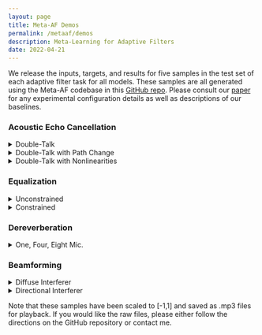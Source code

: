 ```yaml
---
layout: page
title: Meta-AF Demos
permalink: /metaaf/demos
description: Meta-Learning for Adaptive Filters
date: 2022-04-21
---
```


We release the inputs, targets, and results for five samples in the test set of each adaptive filter task for all models. These samples are all generated using the Meta-AF codebase in this [GitHub repo](https://github.com/adobe-research/MetaAF). Please consult our [paper](https://arxiv.org/abs/2204.11942) for any experimental configuration details as well as descriptions of our baselines.

### Acoustic Echo Cancellation
<details><summary>Double-Talk</summary>

  <center>
  Magnitude STFT of the First Sample
  <img src="/assets/img/meta-af/aec_double_talk.jpg" alt="drawing" width="100%"/>
  </center>


  <table border="1" style="margin:1px auto; width:100%">
    <tr>
      <td>Near-end</td>
      <td>Far-end</td>
      <td>Near-end Speech</td>
      <td>Speex</td>
      <td>LMS</td>
      <td>RMSProp</td>
      <td>NLMS</td>
      <td>RLS</td>
      <td>Kalman Filter</td>
      <td><b>Meta-AF</b></td>
    </tr>
    <tr>
      <td><audio controls style="width: 100px;"><source src="/assets/audio/meta-af/aec_double_talk/0/d.mp3" /></audio></td>
      <td><audio controls style="width: 100px;"><source src="/assets/audio/meta-af/aec_double_talk/0/u.mp3" /></audio></td>
      <td><audio controls style="width: 100px;"><source src="/assets/audio/meta-af/aec_double_talk/0/s.mp3" /></audio></td>
      <td><audio controls style="width: 100px;"><source src="/assets/audio/meta-af/aec_double_talk/0/speex.mp3" /></audio></td>
      <td><audio controls style="width: 100px;"><source src="/assets/audio/meta-af/aec_double_talk/0/aec_dt_lms.mp3" /></audio></td>
      <td><audio controls style="width: 100px;"><source src="/assets/audio/meta-af/aec_double_talk/0/aec_dt_rms.mp3" /></audio></td>
      <td><audio controls style="width: 100px;"><source src="/assets/audio/meta-af/aec_double_talk/0/aec_dt_nlms.mp3" /></audio></td>
      <td><audio controls style="width: 100px;"><source src="/assets/audio/meta-af/aec_double_talk/0/aec_dt_rls.mp3" /></audio></td>
      <td><audio controls style="width: 100px;"><source src="/assets/audio/meta-af/aec_double_talk/0/aec_dt_kf.mp3" /></audio></td>
      <td><audio controls style="width: 100px;"><source src="/assets/audio/meta-af/aec_double_talk/0/auto_rls_16_dt_c.mp3" /></audio></td>
    </tr>
    <tr>
      <td><audio controls style="width: 100px;"><source src="/assets/audio/meta-af/aec_double_talk/1/d.mp3" /></audio></td>
      <td><audio controls style="width: 100px;"><source src="/assets/audio/meta-af/aec_double_talk/1/u.mp3" /></audio></td>
      <td><audio controls style="width: 100px;"><source src="/assets/audio/meta-af/aec_double_talk/1/s.mp3" /></audio></td>
      <td><audio controls style="width: 100px;"><source src="/assets/audio/meta-af/aec_double_talk/1/speex.mp3" /></audio></td>
      <td><audio controls style="width: 100px;"><source src="/assets/audio/meta-af/aec_double_talk/1/aec_dt_lms.mp3" /></audio></td>
      <td><audio controls style="width: 100px;"><source src="/assets/audio/meta-af/aec_double_talk/1/aec_dt_rms.mp3" /></audio></td>
      <td><audio controls style="width: 100px;"><source src="/assets/audio/meta-af/aec_double_talk/1/aec_dt_nlms.mp3" /></audio></td>
      <td><audio controls style="width: 100px;"><source src="/assets/audio/meta-af/aec_double_talk/1/aec_dt_rls.mp3" /></audio></td>
      <td><audio controls style="width: 100px;"><source src="/assets/audio/meta-af/aec_double_talk/1/aec_dt_kf.mp3" /></audio></td>
      <td><audio controls style="width: 100px;"><source src="/assets/audio/meta-af/aec_double_talk/1/auto_rls_16_dt_c.mp3" /></audio></td>
    </tr>
    <tr>
      <td><audio controls style="width: 100px;"><source src="/assets/audio/meta-af/aec_double_talk/2/d.mp3" /></audio></td>
      <td><audio controls style="width: 100px;"><source src="/assets/audio/meta-af/aec_double_talk/2/u.mp3" /></audio></td>
      <td><audio controls style="width: 100px;"><source src="/assets/audio/meta-af/aec_double_talk/2/s.mp3" /></audio></td>
      <td><audio controls style="width: 100px;"><source src="/assets/audio/meta-af/aec_double_talk/2/speex.mp3" /></audio></td>
      <td><audio controls style="width: 100px;"><source src="/assets/audio/meta-af/aec_double_talk/2/aec_dt_lms.mp3" /></audio></td>
      <td><audio controls style="width: 100px;"><source src="/assets/audio/meta-af/aec_double_talk/2/aec_dt_rms.mp3" /></audio></td>
      <td><audio controls style="width: 100px;"><source src="/assets/audio/meta-af/aec_double_talk/2/aec_dt_nlms.mp3" /></audio></td>
      <td><audio controls style="width: 100px;"><source src="/assets/audio/meta-af/aec_double_talk/2/aec_dt_rls.mp3" /></audio></td>
      <td><audio controls style="width: 100px;"><source src="/assets/audio/meta-af/aec_double_talk/2/aec_dt_kf.mp3" /></audio></td>
      <td><audio controls style="width: 100px;"><source src="/assets/audio/meta-af/aec_double_talk/2/auto_rls_16_dt_c.mp3" /></audio></td>
    </tr>
    <tr>
      <td><audio controls style="width: 100px;"><source src="/assets/audio/meta-af/aec_double_talk/3/d.mp3" /></audio></td>
      <td><audio controls style="width: 100px;"><source src="/assets/audio/meta-af/aec_double_talk/3/u.mp3" /></audio></td>
      <td><audio controls style="width: 100px;"><source src="/assets/audio/meta-af/aec_double_talk/3/s.mp3" /></audio></td>
      <td><audio controls style="width: 100px;"><source src="/assets/audio/meta-af/aec_double_talk/3/speex.mp3" /></audio></td>
      <td><audio controls style="width: 100px;"><source src="/assets/audio/meta-af/aec_double_talk/3/aec_dt_lms.mp3" /></audio></td>
      <td><audio controls style="width: 100px;"><source src="/assets/audio/meta-af/aec_double_talk/3/aec_dt_rms.mp3" /></audio></td>
      <td><audio controls style="width: 100px;"><source src="/assets/audio/meta-af/aec_double_talk/3/aec_dt_nlms.mp3" /></audio></td>
      <td><audio controls style="width: 100px;"><source src="/assets/audio/meta-af/aec_double_talk/3/aec_dt_rls.mp3" /></audio></td>
      <td><audio controls style="width: 100px;"><source src="/assets/audio/meta-af/aec_double_talk/3/aec_dt_kf.mp3" /></audio></td>
      <td><audio controls style="width: 100px;"><source src="/assets/audio/meta-af/aec_double_talk/3/auto_rls_16_dt_c.mp3" /></audio></td>
    </tr>
    <tr>
      <td><audio controls style="width: 100px;"><source src="/assets/audio/meta-af/aec_double_talk/4/d.mp3" /></audio></td>
      <td><audio controls style="width: 100px;"><source src="/assets/audio/meta-af/aec_double_talk/4/u.mp3" /></audio></td>
      <td><audio controls style="width: 100px;"><source src="/assets/audio/meta-af/aec_double_talk/4/s.mp3" /></audio></td>
      <td><audio controls style="width: 100px;"><source src="/assets/audio/meta-af/aec_double_talk/4/speex.mp3" /></audio></td>
      <td><audio controls style="width: 100px;"><source src="/assets/audio/meta-af/aec_double_talk/4/aec_dt_lms.mp3" /></audio></td>
      <td><audio controls style="width: 100px;"><source src="/assets/audio/meta-af/aec_double_talk/4/aec_dt_rms.mp3" /></audio></td>
      <td><audio controls style="width: 100px;"><source src="/assets/audio/meta-af/aec_double_talk/4/aec_dt_nlms.mp3" /></audio></td>
      <td><audio controls style="width: 100px;"><source src="/assets/audio/meta-af/aec_double_talk/4/aec_dt_rls.mp3" /></audio></td>
      <td><audio controls style="width: 100px;"><source src="/assets/audio/meta-af/aec_double_talk/4/aec_dt_kf.mp3" /></audio></td>
      <td><audio controls style="width: 100px;"><source src="/assets/audio/meta-af/aec_double_talk/4/auto_rls_16_dt_c.mp3" /></audio></td>
    </tr>
  </table>
</details>

<details><summary>Double-Talk with Path Change</summary>

  <center>
  Magnitude STFT of the First Sample
  <img src="/assets/img/meta-af/aec_double_talk_path.jpg" alt="drawing" width="100%"/>
  </center>

  <table border="1" style="margin:1px auto; width:100%">
    <tr>
      <td>Near-end</td>
      <td>Far-end</td>
      <td>Near-end Speech</td>
      <td>Speex</td>
      <td>LMS</td>
      <td>RMSProp</td>
      <td>NLMS</td>
      <td>RLS</td>
      <td>Kalman Filter</td>
      <td><b>Meta-AF</b></td>
    </tr>
    <tr>
      <td><audio controls style="width: 100px;"><source src="/assets/audio/meta-af/aec_double_talk_path/0/d.mp3" /></audio></td>
      <td><audio controls style="width: 100px;"><source src="/assets/audio/meta-af/aec_double_talk_path/0/u.mp3" /></audio></td>
      <td><audio controls style="width: 100px;"><source src="/assets/audio/meta-af/aec_double_talk_path/0/s.mp3" /></audio></td>
      <td><audio controls style="width: 100px;"><source src="/assets/audio/meta-af/aec_double_talk_path/0/speex.mp3" /></audio></td>
      <td><audio controls style="width: 100px;"><source src="/assets/audio/meta-af/aec_double_talk_path/0/aec_dt_sc_lms.mp3" /></audio></td>
      <td><audio controls style="width: 100px;"><source src="/assets/audio/meta-af/aec_double_talk_path/0/aec_dt_sc_rms.mp3" /></audio></td>
      <td><audio controls style="width: 100px;"><source src="/assets/audio/meta-af/aec_double_talk_path/0/aec_dt_sc_nlms.mp3" /></audio></td>
      <td><audio controls style="width: 100px;"><source src="/assets/audio/meta-af/aec_double_talk_path/0/aec_dt_sc_rls.mp3" /></audio></td>
      <td><audio controls style="width: 100px;"><source src="/assets/audio/meta-af/aec_double_talk_path/0/aec_dt_sc_kf.mp3" /></audio></td>
      <td><audio controls style="width: 100px;"><source src="/assets/audio/meta-af/aec_double_talk_path/0/auto_rls_16_dt_sc_c.mp3" /></audio></td>
    </tr>
    <tr>
      <td><audio controls style="width: 100px;"><source src="/assets/audio/meta-af/aec_double_talk_path/1/d.mp3" /></audio></td>
      <td><audio controls style="width: 100px;"><source src="/assets/audio/meta-af/aec_double_talk_path/1/u.mp3" /></audio></td>
      <td><audio controls style="width: 100px;"><source src="/assets/audio/meta-af/aec_double_talk_path/1/s.mp3" /></audio></td>
      <td><audio controls style="width: 100px;"><source src="/assets/audio/meta-af/aec_double_talk_path/1/speex.mp3" /></audio></td>
      <td><audio controls style="width: 100px;"><source src="/assets/audio/meta-af/aec_double_talk_path/1/aec_dt_sc_lms.mp3" /></audio></td>
      <td><audio controls style="width: 100px;"><source src="/assets/audio/meta-af/aec_double_talk_path/1/aec_dt_sc_rms.mp3" /></audio></td>
      <td><audio controls style="width: 100px;"><source src="/assets/audio/meta-af/aec_double_talk_path/1/aec_dt_sc_nlms.mp3" /></audio></td>
      <td><audio controls style="width: 100px;"><source src="/assets/audio/meta-af/aec_double_talk_path/1/aec_dt_sc_rls.mp3" /></audio></td>
      <td><audio controls style="width: 100px;"><source src="/assets/audio/meta-af/aec_double_talk_path/1/aec_dt_sc_kf.mp3" /></audio></td>
      <td><audio controls style="width: 100px;"><source src="/assets/audio/meta-af/aec_double_talk_path/1/auto_rls_16_dt_sc_c.mp3" /></audio></td>
    </tr>
    <tr>
      <td><audio controls style="width: 100px;"><source src="/assets/audio/meta-af/aec_double_talk_path/2/d.mp3" /></audio></td>
      <td><audio controls style="width: 100px;"><source src="/assets/audio/meta-af/aec_double_talk_path/2/u.mp3" /></audio></td>
      <td><audio controls style="width: 100px;"><source src="/assets/audio/meta-af/aec_double_talk_path/2/s.mp3" /></audio></td>
      <td><audio controls style="width: 100px;"><source src="/assets/audio/meta-af/aec_double_talk_path/2/speex.mp3" /></audio></td>
      <td><audio controls style="width: 100px;"><source src="/assets/audio/meta-af/aec_double_talk_path/2/aec_dt_sc_lms.mp3" /></audio></td>
      <td><audio controls style="width: 100px;"><source src="/assets/audio/meta-af/aec_double_talk_path/2/aec_dt_sc_rms.mp3" /></audio></td>
      <td><audio controls style="width: 100px;"><source src="/assets/audio/meta-af/aec_double_talk_path/2/aec_dt_sc_nlms.mp3" /></audio></td>
      <td><audio controls style="width: 100px;"><source src="/assets/audio/meta-af/aec_double_talk_path/2/aec_dt_sc_rls.mp3" /></audio></td>
      <td><audio controls style="width: 100px;"><source src="/assets/audio/meta-af/aec_double_talk_path/2/aec_dt_sc_kf.mp3" /></audio></td>
      <td><audio controls style="width: 100px;"><source src="/assets/audio/meta-af/aec_double_talk_path/2/auto_rls_16_dt_sc_c.mp3" /></audio></td>
    </tr>
    <tr>
      <td><audio controls style="width: 100px;"><source src="/assets/audio/meta-af/aec_double_talk_path/3/d.mp3" /></audio></td>
      <td><audio controls style="width: 100px;"><source src="/assets/audio/meta-af/aec_double_talk_path/3/u.mp3" /></audio></td>
      <td><audio controls style="width: 100px;"><source src="/assets/audio/meta-af/aec_double_talk_path/3/s.mp3" /></audio></td>
      <td><audio controls style="width: 100px;"><source src="/assets/audio/meta-af/aec_double_talk_path/3/speex.mp3" /></audio></td>
      <td><audio controls style="width: 100px;"><source src="/assets/audio/meta-af/aec_double_talk_path/3/aec_dt_sc_lms.mp3" /></audio></td>
      <td><audio controls style="width: 100px;"><source src="/assets/audio/meta-af/aec_double_talk_path/3/aec_dt_sc_rms.mp3" /></audio></td>
      <td><audio controls style="width: 100px;"><source src="/assets/audio/meta-af/aec_double_talk_path/3/aec_dt_sc_nlms.mp3" /></audio></td>
      <td><audio controls style="width: 100px;"><source src="/assets/audio/meta-af/aec_double_talk_path/3/aec_dt_sc_rls.mp3" /></audio></td>
      <td><audio controls style="width: 100px;"><source src="/assets/audio/meta-af/aec_double_talk_path/3/aec_dt_sc_kf.mp3" /></audio></td>
      <td><audio controls style="width: 100px;"><source src="/assets/audio/meta-af/aec_double_talk_path/3/auto_rls_16_dt_sc_c.mp3" /></audio></td>
    </tr>
    <tr>
      <td><audio controls style="width: 100px;"><source src="/assets/audio/meta-af/aec_double_talk_path/4/d.mp3" /></audio></td>
      <td><audio controls style="width: 100px;"><source src="/assets/audio/meta-af/aec_double_talk_path/4/u.mp3" /></audio></td>
      <td><audio controls style="width: 100px;"><source src="/assets/audio/meta-af/aec_double_talk_path/4/s.mp3" /></audio></td>
      <td><audio controls style="width: 100px;"><source src="/assets/audio/meta-af/aec_double_talk_path/4/speex.mp3" /></audio></td>
      <td><audio controls style="width: 100px;"><source src="/assets/audio/meta-af/aec_double_talk_path/4/aec_dt_sc_lms.mp3" /></audio></td>
      <td><audio controls style="width: 100px;"><source src="/assets/audio/meta-af/aec_double_talk_path/4/aec_dt_sc_rms.mp3" /></audio></td>
      <td><audio controls style="width: 100px;"><source src="/assets/audio/meta-af/aec_double_talk_path/4/aec_dt_sc_nlms.mp3" /></audio></td>
      <td><audio controls style="width: 100px;"><source src="/assets/audio/meta-af/aec_double_talk_path/4/aec_dt_sc_rls.mp3" /></audio></td>
      <td><audio controls style="width: 100px;"><source src="/assets/audio/meta-af/aec_double_talk_path/4/aec_dt_sc_kf.mp3" /></audio></td>
      <td><audio controls style="width: 100px;"><source src="/assets/audio/meta-af/aec_double_talk_path/4/auto_rls_16_dt_sc_c.mp3" /></audio></td>
    </tr>
  </table>
</details>

<details><summary>Double-Talk with Nonlinearities</summary>

  <center>
  Magnitude STFT of the First Sample
  <img src="/assets/img/meta-af/aec_double_talk_nonlinear.jpg" alt="drawing" width="100%"/>
  </center>


  <table border="1" style="margin:1px auto; width:100%">
    <tr>
      <td>Near-end</td>
      <td>Far-end</td>
      <td>Near-end Speech</td>
      <td>Speex</td>
      <td>LMS</td>
      <td>RMSProp</td>
      <td>NLMS</td>
      <td>RLS</td>
      <td>Kalman Filter</td>
      <td><b>Meta-AF</b></td>
    </tr>
    <tr>
      <td><audio controls style="width: 100px;"><source src="/assets/audio/meta-af/aec_double_talk_nonlinear/0/d.mp3" /></audio></td>
      <td><audio controls style="width: 100px;"><source src="/assets/audio/meta-af/aec_double_talk_nonlinear/0/u.mp3" /></audio></td>
      <td><audio controls style="width: 100px;"><source src="/assets/audio/meta-af/aec_double_talk_nonlinear/0/s.mp3" /></audio></td>
      <td><audio controls style="width: 100px;"><source src="/assets/audio/meta-af/aec_double_talk_nonlinear/0/speex.mp3" /></audio></td>
      <td><audio controls style="width: 100px;"><source src="/assets/audio/meta-af/aec_double_talk_nonlinear/0/aec_dt_nl_lms.mp3" /></audio></td>
      <td><audio controls style="width: 100px;"><source src="/assets/audio/meta-af/aec_double_talk_nonlinear/0/aec_dt_nl_rms.mp3" /></audio></td>
      <td><audio controls style="width: 100px;"><source src="/assets/audio/meta-af/aec_double_talk_nonlinear/0/aec_dt_nl_nlms.mp3" /></audio></td>
      <td><audio controls style="width: 100px;"><source src="/assets/audio/meta-af/aec_double_talk_nonlinear/0/aec_dt_nl_rls.mp3" /></audio></td>
      <td><audio controls style="width: 100px;"><source src="/assets/audio/meta-af/aec_double_talk_nonlinear/0/aec_dt_nl_kf.mp3" /></audio></td>
      <td><audio controls style="width: 100px;"><source src="/assets/audio/meta-af/aec_double_talk_nonlinear/0/auto_rls_16_dt_nl_c.mp3" /></audio></td>
    </tr>
    <tr>
      <td><audio controls style="width: 100px;"><source src="/assets/audio/meta-af/aec_double_talk_nonlinear/1/d.mp3" /></audio></td>
      <td><audio controls style="width: 100px;"><source src="/assets/audio/meta-af/aec_double_talk_nonlinear/1/u.mp3" /></audio></td>
      <td><audio controls style="width: 100px;"><source src="/assets/audio/meta-af/aec_double_talk_nonlinear/1/s.mp3" /></audio></td>
      <td><audio controls style="width: 100px;"><source src="/assets/audio/meta-af/aec_double_talk_nonlinear/1/speex.mp3" /></audio></td>
      <td><audio controls style="width: 100px;"><source src="/assets/audio/meta-af/aec_double_talk_nonlinear/1/aec_dt_nl_lms.mp3" /></audio></td>
      <td><audio controls style="width: 100px;"><source src="/assets/audio/meta-af/aec_double_talk_nonlinear/1/aec_dt_nl_rms.mp3" /></audio></td>
      <td><audio controls style="width: 100px;"><source src="/assets/audio/meta-af/aec_double_talk_nonlinear/1/aec_dt_nl_nlms.mp3" /></audio></td>
      <td><audio controls style="width: 100px;"><source src="/assets/audio/meta-af/aec_double_talk_nonlinear/1/aec_dt_nl_rls.mp3" /></audio></td>
      <td><audio controls style="width: 100px;"><source src="/assets/audio/meta-af/aec_double_talk_nonlinear/1/aec_dt_nl_kf.mp3" /></audio></td>
      <td><audio controls style="width: 100px;"><source src="/assets/audio/meta-af/aec_double_talk_nonlinear/1/auto_rls_16_dt_nl_c.mp3" /></audio></td>
    </tr>
    <tr>
      <td><audio controls style="width: 100px;"><source src="/assets/audio/meta-af/aec_double_talk_nonlinear/2/d.mp3" /></audio></td>
      <td><audio controls style="width: 100px;"><source src="/assets/audio/meta-af/aec_double_talk_nonlinear/2/u.mp3" /></audio></td>
      <td><audio controls style="width: 100px;"><source src="/assets/audio/meta-af/aec_double_talk_nonlinear/2/s.mp3" /></audio></td>
      <td><audio controls style="width: 100px;"><source src="/assets/audio/meta-af/aec_double_talk_nonlinear/2/speex.mp3" /></audio></td>
      <td><audio controls style="width: 100px;"><source src="/assets/audio/meta-af/aec_double_talk_nonlinear/2/aec_dt_nl_lms.mp3" /></audio></td>
      <td><audio controls style="width: 100px;"><source src="/assets/audio/meta-af/aec_double_talk_nonlinear/2/aec_dt_nl_rms.mp3" /></audio></td>
      <td><audio controls style="width: 100px;"><source src="/assets/audio/meta-af/aec_double_talk_nonlinear/2/aec_dt_nl_nlms.mp3" /></audio></td>
      <td><audio controls style="width: 100px;"><source src="/assets/audio/meta-af/aec_double_talk_nonlinear/2/aec_dt_nl_rls.mp3" /></audio></td>
      <td><audio controls style="width: 100px;"><source src="/assets/audio/meta-af/aec_double_talk_nonlinear/2/aec_dt_nl_kf.mp3" /></audio></td>
      <td><audio controls style="width: 100px;"><source src="/assets/audio/meta-af/aec_double_talk_nonlinear/2/auto_rls_16_dt_nl_c.mp3" /></audio></td>
    </tr>
    <tr>
      <td><audio controls style="width: 100px;"><source src="/assets/audio/meta-af/aec_double_talk_nonlinear/3/d.mp3" /></audio></td>
      <td><audio controls style="width: 100px;"><source src="/assets/audio/meta-af/aec_double_talk_nonlinear/3/u.mp3" /></audio></td>
      <td><audio controls style="width: 100px;"><source src="/assets/audio/meta-af/aec_double_talk_nonlinear/3/s.mp3" /></audio></td>
      <td><audio controls style="width: 100px;"><source src="/assets/audio/meta-af/aec_double_talk_nonlinear/3/speex.mp3" /></audio></td>
      <td><audio controls style="width: 100px;"><source src="/assets/audio/meta-af/aec_double_talk_nonlinear/3/aec_dt_nl_lms.mp3" /></audio></td>
      <td><audio controls style="width: 100px;"><source src="/assets/audio/meta-af/aec_double_talk_nonlinear/3/aec_dt_nl_rms.mp3" /></audio></td>
      <td><audio controls style="width: 100px;"><source src="/assets/audio/meta-af/aec_double_talk_nonlinear/3/aec_dt_nl_nlms.mp3" /></audio></td>
      <td><audio controls style="width: 100px;"><source src="/assets/audio/meta-af/aec_double_talk_nonlinear/3/aec_dt_nl_rls.mp3" /></audio></td>
      <td><audio controls style="width: 100px;"><source src="/assets/audio/meta-af/aec_double_talk_nonlinear/3/aec_dt_nl_kf.mp3" /></audio></td>
      <td><audio controls style="width: 100px;"><source src="/assets/audio/meta-af/aec_double_talk_nonlinear/3/auto_rls_16_dt_nl_c.mp3" /></audio></td>
    </tr>
    <tr>
      <td><audio controls style="width: 100px;"><source src="/assets/audio/meta-af/aec_double_talk_nonlinear/4/d.mp3" /></audio></td>
      <td><audio controls style="width: 100px;"><source src="/assets/audio/meta-af/aec_double_talk_nonlinear/4/u.mp3" /></audio></td>
      <td><audio controls style="width: 100px;"><source src="/assets/audio/meta-af/aec_double_talk_nonlinear/4/s.mp3" /></audio></td>
      <td><audio controls style="width: 100px;"><source src="/assets/audio/meta-af/aec_double_talk_nonlinear/4/speex.mp3" /></audio></td>
      <td><audio controls style="width: 100px;"><source src="/assets/audio/meta-af/aec_double_talk_nonlinear/4/aec_dt_nl_lms.mp3" /></audio></td>
      <td><audio controls style="width: 100px;"><source src="/assets/audio/meta-af/aec_double_talk_nonlinear/4/aec_dt_nl_rms.mp3" /></audio></td>
      <td><audio controls style="width: 100px;"><source src="/assets/audio/meta-af/aec_double_talk_nonlinear/4/aec_dt_nl_nlms.mp3" /></audio></td>
      <td><audio controls style="width: 100px;"><source src="/assets/audio/meta-af/aec_double_talk_nonlinear/4/aec_dt_nl_rls.mp3" /></audio></td>
      <td><audio controls style="width: 100px;"><source src="/assets/audio/meta-af/aec_double_talk_nonlinear/4/aec_dt_nl_kf.mp3" /></audio></td>
      <td><audio controls style="width: 100px;"><source src="/assets/audio/meta-af/aec_double_talk_nonlinear/4/auto_rls_16_dt_nl_c.mp3" /></audio></td>
    </tr>
  </table>
</details>

### Equalization
<details><summary>Unconstrained</summary>

  <center>
  Magnitude STFT of the First Sample
  <img src="/assets/img/meta-af/eq_unconstrained.jpg" alt="drawing" width="100%"/>
  </center>

  <table border="1" style="margin:1px auto; width:100%">
    <tr>
      <td>Target</td>
      <td>Input</td>
      <td>LMS</td>
      <td>RMSProp</td>
      <td>NLMS</td>
      <td>RLS</td>
      <td><b>Meta-AF</b></td>
    </tr>
    <tr>
    <td><audio controls style="width: 100px;"><source src="/assets/audio/meta-af/eq_unconstrained/0/d.mp3" /></audio></td>
    <td><audio controls style="width: 100px;"><source src="/assets/audio/meta-af/eq_unconstrained/0/u.mp3" /></audio></td>
    <td><audio controls style="width: 100px;"><source src="/assets/audio/meta-af/eq_unconstrained/0/eq_none_lms.mp3" /></audio></td>
    <td><audio controls style="width: 100px;"><source src="/assets/audio/meta-af/eq_unconstrained/0/eq_none_rms.mp3" /></audio></td>
    <td><audio controls style="width: 100px;"><source src="/assets/audio/meta-af/eq_unconstrained/0/eq_none_nlms.mp3" /></audio></td>
    <td><audio controls style="width: 100px;"><source src="/assets/audio/meta-af/eq_unconstrained/0/eq_none_rls.mp3" /></audio></td>
    <td><audio controls style="width: 100px;"><source src="/assets/audio/meta-af/eq_unconstrained/0/eq_none_16_c.mp3" /></audio></td>
    </tr>
    <tr>
    <td><audio controls style="width: 100px;"><source src="/assets/audio/meta-af/eq_unconstrained/1/d.mp3" /></audio></td>
    <td><audio controls style="width: 100px;"><source src="/assets/audio/meta-af/eq_unconstrained/1/u.mp3" /></audio></td>
    <td><audio controls style="width: 100px;"><source src="/assets/audio/meta-af/eq_unconstrained/1/eq_none_lms.mp3" /></audio></td>
    <td><audio controls style="width: 100px;"><source src="/assets/audio/meta-af/eq_unconstrained/1/eq_none_rms.mp3" /></audio></td>
    <td><audio controls style="width: 100px;"><source src="/assets/audio/meta-af/eq_unconstrained/1/eq_none_nlms.mp3" /></audio></td>
    <td><audio controls style="width: 100px;"><source src="/assets/audio/meta-af/eq_unconstrained/1/eq_none_rls.mp3" /></audio></td>
    <td><audio controls style="width: 100px;"><source src="/assets/audio/meta-af/eq_unconstrained/1/eq_none_16_c.mp3" /></audio></td>
    </tr>
    <tr>
    <td><audio controls style="width: 100px;"><source src="/assets/audio/meta-af/eq_unconstrained/2/d.mp3" /></audio></td>
    <td><audio controls style="width: 100px;"><source src="/assets/audio/meta-af/eq_unconstrained/2/u.mp3" /></audio></td>
    <td><audio controls style="width: 100px;"><source src="/assets/audio/meta-af/eq_unconstrained/2/eq_none_lms.mp3" /></audio></td>
    <td><audio controls style="width: 100px;"><source src="/assets/audio/meta-af/eq_unconstrained/2/eq_none_rms.mp3" /></audio></td>
    <td><audio controls style="width: 100px;"><source src="/assets/audio/meta-af/eq_unconstrained/2/eq_none_nlms.mp3" /></audio></td>
    <td><audio controls style="width: 100px;"><source src="/assets/audio/meta-af/eq_unconstrained/2/eq_none_rls.mp3" /></audio></td>
    <td><audio controls style="width: 100px;"><source src="/assets/audio/meta-af/eq_unconstrained/2/eq_none_16_c.mp3" /></audio></td>
    </tr>
    <tr>
    <td><audio controls style="width: 100px;"><source src="/assets/audio/meta-af/eq_unconstrained/3/d.mp3" /></audio></td>
    <td><audio controls style="width: 100px;"><source src="/assets/audio/meta-af/eq_unconstrained/3/u.mp3" /></audio></td>
    <td><audio controls style="width: 100px;"><source src="/assets/audio/meta-af/eq_unconstrained/3/eq_none_lms.mp3" /></audio></td>
    <td><audio controls style="width: 100px;"><source src="/assets/audio/meta-af/eq_unconstrained/3/eq_none_rms.mp3" /></audio></td>
    <td><audio controls style="width: 100px;"><source src="/assets/audio/meta-af/eq_unconstrained/3/eq_none_nlms.mp3" /></audio></td>
    <td><audio controls style="width: 100px;"><source src="/assets/audio/meta-af/eq_unconstrained/3/eq_none_rls.mp3" /></audio></td>
    <td><audio controls style="width: 100px;"><source src="/assets/audio/meta-af/eq_unconstrained/3/eq_none_16_c.mp3" /></audio></td>
    </tr>
    <tr>
    <td><audio controls style="width: 100px;"><source src="/assets/audio/meta-af/eq_unconstrained/4/d.mp3" /></audio></td>
    <td><audio controls style="width: 100px;"><source src="/assets/audio/meta-af/eq_unconstrained/4/u.mp3" /></audio></td>
    <td><audio controls style="width: 100px;"><source src="/assets/audio/meta-af/eq_unconstrained/4/eq_none_lms.mp3" /></audio></td>
    <td><audio controls style="width: 100px;"><source src="/assets/audio/meta-af/eq_unconstrained/4/eq_none_rms.mp3" /></audio></td>
    <td><audio controls style="width: 100px;"><source src="/assets/audio/meta-af/eq_unconstrained/4/eq_none_nlms.mp3" /></audio></td>
    <td><audio controls style="width: 100px;"><source src="/assets/audio/meta-af/eq_unconstrained/4/eq_none_rls.mp3" /></audio></td>
    <td><audio controls style="width: 100px;"><source src="/assets/audio/meta-af/eq_unconstrained/4/eq_none_16_c.mp3" /></audio></td>
    </tr>
  </table>
</details>

<details><summary>Constrained</summary>

  <center>
  Magnitude STFT of the First Sample
  <img src="/assets/img/meta-af/eq_constrained.jpg" alt="drawing" width="100%"/>
  </center>

  <table border="1" style="margin:1px auto; width:100%">
    <tr>
      <td>Target</td>
      <td>Input</td>
      <td>LMS</td>
      <td>RMSProp</td>
      <td>NLMS</td>
      <td>RLS</td>
      <td><b>Meta-AF</b></td>
    </tr>
    <tr>
    <td><audio controls style="width: 100px;"><source src="/assets/audio/meta-af/eq_constrained/0/d.mp3" /></audio></td>
    <td><audio controls style="width: 100px;"><source src="/assets/audio/meta-af/eq_constrained/0/u.mp3" /></audio></td>
    <td><audio controls style="width: 100px;"><source src="/assets/audio/meta-af/eq_constrained/0/eq_antialias_lms.mp3" /></audio></td>
    <td><audio controls style="width: 100px;"><source src="/assets/audio/meta-af/eq_constrained/0/eq_antialias_rms.mp3" /></audio></td>
    <td><audio controls style="width: 100px;"><source src="/assets/audio/meta-af/eq_constrained/0/eq_antialias_nlms.mp3" /></audio></td>
    <td><audio controls style="width: 100px;"><source src="/assets/audio/meta-af/eq_constrained/0/eq_antialias_rls.mp3" /></audio></td>
    <td><audio controls style="width: 100px;"><source src="/assets/audio/meta-af/eq_constrained/0/eq_antialias_16_c.mp3" /></audio></td>
    </tr>
    <tr>
    <td><audio controls style="width: 100px;"><source src="/assets/audio/meta-af/eq_constrained/1/d.mp3" /></audio></td>
    <td><audio controls style="width: 100px;"><source src="/assets/audio/meta-af/eq_constrained/1/u.mp3" /></audio></td>
    <td><audio controls style="width: 100px;"><source src="/assets/audio/meta-af/eq_constrained/1/eq_antialias_lms.mp3" /></audio></td>
    <td><audio controls style="width: 100px;"><source src="/assets/audio/meta-af/eq_constrained/1/eq_antialias_rms.mp3" /></audio></td>
    <td><audio controls style="width: 100px;"><source src="/assets/audio/meta-af/eq_constrained/1/eq_antialias_nlms.mp3" /></audio></td>
    <td><audio controls style="width: 100px;"><source src="/assets/audio/meta-af/eq_constrained/1/eq_antialias_rls.mp3" /></audio></td>
    <td><audio controls style="width: 100px;"><source src="/assets/audio/meta-af/eq_constrained/1/eq_antialias_16_c.mp3" /></audio></td>
    </tr>
    <tr>
    <td><audio controls style="width: 100px;"><source src="/assets/audio/meta-af/eq_constrained/2/d.mp3" /></audio></td>
    <td><audio controls style="width: 100px;"><source src="/assets/audio/meta-af/eq_constrained/2/u.mp3" /></audio></td>
    <td><audio controls style="width: 100px;"><source src="/assets/audio/meta-af/eq_constrained/2/eq_antialias_lms.mp3" /></audio></td>
    <td><audio controls style="width: 100px;"><source src="/assets/audio/meta-af/eq_constrained/2/eq_antialias_rms.mp3" /></audio></td>
    <td><audio controls style="width: 100px;"><source src="/assets/audio/meta-af/eq_constrained/2/eq_antialias_nlms.mp3" /></audio></td>
    <td><audio controls style="width: 100px;"><source src="/assets/audio/meta-af/eq_constrained/2/eq_antialias_rls.mp3" /></audio></td>
    <td><audio controls style="width: 100px;"><source src="/assets/audio/meta-af/eq_constrained/2/eq_antialias_16_c.mp3" /></audio></td>
    </tr>
    <tr>
    <td><audio controls style="width: 100px;"><source src="/assets/audio/meta-af/eq_constrained/3/d.mp3" /></audio></td>
    <td><audio controls style="width: 100px;"><source src="/assets/audio/meta-af/eq_constrained/3/u.mp3" /></audio></td>
    <td><audio controls style="width: 100px;"><source src="/assets/audio/meta-af/eq_constrained/3/eq_antialias_lms.mp3" /></audio></td>
    <td><audio controls style="width: 100px;"><source src="/assets/audio/meta-af/eq_constrained/3/eq_antialias_rms.mp3" /></audio></td>
    <td><audio controls style="width: 100px;"><source src="/assets/audio/meta-af/eq_constrained/3/eq_antialias_nlms.mp3" /></audio></td>
    <td><audio controls style="width: 100px;"><source src="/assets/audio/meta-af/eq_constrained/3/eq_antialias_rls.mp3" /></audio></td>
    <td><audio controls style="width: 100px;"><source src="/assets/audio/meta-af/eq_constrained/3/eq_antialias_16_c.mp3" /></audio></td>
    </tr>
    <tr>
    <td><audio controls style="width: 100px;"><source src="/assets/audio/meta-af/eq_constrained/4/d.mp3" /></audio></td>
    <td><audio controls style="width: 100px;"><source src="/assets/audio/meta-af/eq_constrained/4/u.mp3" /></audio></td>
    <td><audio controls style="width: 100px;"><source src="/assets/audio/meta-af/eq_constrained/4/eq_antialias_lms.mp3" /></audio></td>
    <td><audio controls style="width: 100px;"><source src="/assets/audio/meta-af/eq_constrained/4/eq_antialias_rms.mp3" /></audio></td>
    <td><audio controls style="width: 100px;"><source src="/assets/audio/meta-af/eq_constrained/4/eq_antialias_nlms.mp3" /></audio></td>
    <td><audio controls style="width: 100px;"><source src="/assets/audio/meta-af/eq_constrained/4/eq_antialias_rls.mp3" /></audio></td>
    <td><audio controls style="width: 100px;"><source src="/assets/audio/meta-af/eq_constrained/4/eq_antialias_16_c.mp3" /></audio></td>
    </tr>
  </table>
</details>

### Dereverberation
<details><summary> One, Four, Eight Mic.</summary>

  <center>
  Magnitude STFT of the First Sample
  <img src="/assets/img/meta-af/wpe_all.jpg" alt="drawing" width="100%"/>
  </center>

  <table border="1" style="margin:1px auto; width:95%">
    <tr>
      <td>Reverberant</td>
      <td>Anechoic</td>
      <td>NARA 1 Mic.</td>
      <td><b>Meta-AF 1 Mic.</b></td>
      <td>NARA 4 Mic.</td>
      <td><b>Meta-AF 4 Mic.</b></td>
      <td>NARA 8 Mic.</td>
      <td><b>Meta-AF 8 Mic.</b></td>
    </tr>
    <tr>
    <td><audio controls style="width: 100px;"><source src="/assets/audio/meta-af/wpe_all/0/d.mp3" /></audio></td>
    <td><audio controls style="width: 100px;"><source src="/assets/audio/meta-af/wpe_all/0/u.mp3" /></audio></td>
    <td><audio controls style="width: 100px;"><source src="/assets/audio/meta-af/wpe_all/0/nara_1.mp3" /></audio></td>
    <td><audio controls style="width: 100px;"><source src="/assets/audio/meta-af/wpe_all/0/wpe_5_1_c.mp3" /></audio></td>
    <td><audio controls style="width: 100px;"><source src="/assets/audio/meta-af/wpe_all/0/nara_4.mp3" /></audio></td>
    <td><audio controls style="width: 100px;"><source src="/assets/audio/meta-af/wpe_all/0/wpe_5_4_c.mp3" /></audio></td>
    <td><audio controls style="width: 100px;"><source src="/assets/audio/meta-af/wpe_all/0/nara_8.mp3" /></audio></td>
    <td><audio controls style="width: 100px;"><source src="/assets/audio/meta-af/wpe_all/0/wpe_5_8_c.mp3" /></audio></td>
    </tr>
    <tr>
    <td><audio controls style="width: 100px;"><source src="/assets/audio/meta-af/wpe_all/1/d.mp3" /></audio></td>
    <td><audio controls style="width: 100px;"><source src="/assets/audio/meta-af/wpe_all/1/u.mp3" /></audio></td>
    <td><audio controls style="width: 100px;"><source src="/assets/audio/meta-af/wpe_all/1/nara_1.mp3" /></audio></td>
    <td><audio controls style="width: 100px;"><source src="/assets/audio/meta-af/wpe_all/1/wpe_5_1_c.mp3" /></audio></td>
    <td><audio controls style="width: 100px;"><source src="/assets/audio/meta-af/wpe_all/1/nara_4.mp3" /></audio></td>
    <td><audio controls style="width: 100px;"><source src="/assets/audio/meta-af/wpe_all/1/wpe_5_4_c.mp3" /></audio></td>
    <td><audio controls style="width: 100px;"><source src="/assets/audio/meta-af/wpe_all/1/nara_8.mp3" /></audio></td>
    <td><audio controls style="width: 100px;"><source src="/assets/audio/meta-af/wpe_all/1/wpe_5_8_c.mp3" /></audio></td>
    </tr>
    <tr>
    <td><audio controls style="width: 100px;"><source src="/assets/audio/meta-af/wpe_all/2/d.mp3" /></audio></td>
    <td><audio controls style="width: 100px;"><source src="/assets/audio/meta-af/wpe_all/2/u.mp3" /></audio></td>
    <td><audio controls style="width: 100px;"><source src="/assets/audio/meta-af/wpe_all/2/nara_1.mp3" /></audio></td>
    <td><audio controls style="width: 100px;"><source src="/assets/audio/meta-af/wpe_all/2/wpe_5_1_c.mp3" /></audio></td>
    <td><audio controls style="width: 100px;"><source src="/assets/audio/meta-af/wpe_all/2/nara_4.mp3" /></audio></td>
    <td><audio controls style="width: 100px;"><source src="/assets/audio/meta-af/wpe_all/2/wpe_5_4_c.mp3" /></audio></td>
    <td><audio controls style="width: 100px;"><source src="/assets/audio/meta-af/wpe_all/2/nara_8.mp3" /></audio></td>
    <td><audio controls style="width: 100px;"><source src="/assets/audio/meta-af/wpe_all/2/wpe_5_8_c.mp3" /></audio></td>
    </tr>
    <tr>
    <td><audio controls style="width: 100px;"><source src="/assets/audio/meta-af/wpe_all/3/d.mp3" /></audio></td>
    <td><audio controls style="width: 100px;"><source src="/assets/audio/meta-af/wpe_all/3/u.mp3" /></audio></td>
    <td><audio controls style="width: 100px;"><source src="/assets/audio/meta-af/wpe_all/3/nara_1.mp3" /></audio></td>
    <td><audio controls style="width: 100px;"><source src="/assets/audio/meta-af/wpe_all/3/wpe_5_1_c.mp3" /></audio></td>
    <td><audio controls style="width: 100px;"><source src="/assets/audio/meta-af/wpe_all/3/nara_4.mp3" /></audio></td>
    <td><audio controls style="width: 100px;"><source src="/assets/audio/meta-af/wpe_all/3/wpe_5_4_c.mp3" /></audio></td>
    <td><audio controls style="width: 100px;"><source src="/assets/audio/meta-af/wpe_all/3/nara_8.mp3" /></audio></td>
    <td><audio controls style="width: 100px;"><source src="/assets/audio/meta-af/wpe_all/3/wpe_5_8_c.mp3" /></audio></td>
    </tr>
    <tr>
    <td><audio controls style="width: 100px;"><source src="/assets/audio/meta-af/wpe_all/4/d.mp3" /></audio></td>
    <td><audio controls style="width: 100px;"><source src="/assets/audio/meta-af/wpe_all/4/u.mp3" /></audio></td>
    <td><audio controls style="width: 100px;"><source src="/assets/audio/meta-af/wpe_all/4/nara_1.mp3" /></audio></td>
    <td><audio controls style="width: 100px;"><source src="/assets/audio/meta-af/wpe_all/4/wpe_5_1_c.mp3" /></audio></td>
    <td><audio controls style="width: 100px;"><source src="/assets/audio/meta-af/wpe_all/4/nara_4.mp3" /></audio></td>
    <td><audio controls style="width: 100px;"><source src="/assets/audio/meta-af/wpe_all/4/wpe_5_4_c.mp3" /></audio></td>
    <td><audio controls style="width: 100px;"><source src="/assets/audio/meta-af/wpe_all/4/nara_8.mp3" /></audio></td>
    <td><audio controls style="width: 100px;"><source src="/assets/audio/meta-af/wpe_all/4/wpe_5_8_c.mp3" /></audio></td>
    </tr>
  </table>
</details>

### Beamforming
<details><summary>Diffuse Interferer</summary>

  <center>
  Magnitude STFT of the First Sample
  <img src="/assets/img/meta-af/gsc_diffuse.jpg" alt="drawing" width="100%"/>
  </center>

  <table border="1" style="margin:1px auto; width:95%">
    <tr>
      <td>Clean Speech</td>
      <td>Mixture</td>
      <td>LMS</td>
      <td>RMSProp</td>
      <td>NLMS</td>
      <td>RLS</td>
      <td><b>Meta-AF</b></td>
    </tr>
    <tr>
    <td><audio controls style="width: 100px;"><source src="/assets/audio/meta-af/gsc_diffuse/0/s.mp3" /></audio></td>
    <td><audio controls style="width: 100px;"><source src="/assets/audio/meta-af/gsc_diffuse/0/m.mp3" /></audio></td>
    <td><audio controls style="width: 100px;"><source src="/assets/audio/meta-af/gsc_diffuse/0/gsc_on_oracle_lms_plain.mp3" /></audio></td>
    <td><audio controls style="width: 100px;"><source src="/assets/audio/meta-af/gsc_diffuse/0/gsc_on_oracle_rms_plain.mp3" /></audio></td>
    <td><audio controls style="width: 100px;"><source src="/assets/audio/meta-af/gsc_diffuse/0/gsc_on_oracle_nlms_plain.mp3" /></audio></td>
    <td><audio controls style="width: 100px;"><source src="/assets/audio/meta-af/gsc_diffuse/0/gsc_on_oracle_rls_plain.mp3" /></audio></td>
    <td><audio controls style="width: 100px;"><source src="/assets/audio/meta-af/gsc_diffuse/0/gsc_on_oracle_noise_c.mp3" /></audio></td>
    </tr>
    <tr>
    <td><audio controls style="width: 100px;"><source src="/assets/audio/meta-af/gsc_diffuse/1/s.mp3" /></audio></td>
    <td><audio controls style="width: 100px;"><source src="/assets/audio/meta-af/gsc_diffuse/1/m.mp3" /></audio></td>
    <td><audio controls style="width: 100px;"><source src="/assets/audio/meta-af/gsc_diffuse/1/gsc_on_oracle_lms_plain.mp3" /></audio></td>
    <td><audio controls style="width: 100px;"><source src="/assets/audio/meta-af/gsc_diffuse/1/gsc_on_oracle_rms_plain.mp3" /></audio></td>
    <td><audio controls style="width: 100px;"><source src="/assets/audio/meta-af/gsc_diffuse/1/gsc_on_oracle_nlms_plain.mp3" /></audio></td>
    <td><audio controls style="width: 100px;"><source src="/assets/audio/meta-af/gsc_diffuse/1/gsc_on_oracle_rls_plain.mp3" /></audio></td>
    <td><audio controls style="width: 100px;"><source src="/assets/audio/meta-af/gsc_diffuse/1/gsc_on_oracle_noise_c.mp3" /></audio></td>
    </tr>
    <tr>
    <td><audio controls style="width: 100px;"><source src="/assets/audio/meta-af/gsc_diffuse/2/s.mp3" /></audio></td>
    <td><audio controls style="width: 100px;"><source src="/assets/audio/meta-af/gsc_diffuse/2/m.mp3" /></audio></td>
    <td><audio controls style="width: 100px;"><source src="/assets/audio/meta-af/gsc_diffuse/2/gsc_on_oracle_lms_plain.mp3" /></audio></td>
    <td><audio controls style="width: 100px;"><source src="/assets/audio/meta-af/gsc_diffuse/2/gsc_on_oracle_rms_plain.mp3" /></audio></td>
    <td><audio controls style="width: 100px;"><source src="/assets/audio/meta-af/gsc_diffuse/2/gsc_on_oracle_nlms_plain.mp3" /></audio></td>
    <td><audio controls style="width: 100px;"><source src="/assets/audio/meta-af/gsc_diffuse/2/gsc_on_oracle_rls_plain.mp3" /></audio></td>
    <td><audio controls style="width: 100px;"><source src="/assets/audio/meta-af/gsc_diffuse/2/gsc_on_oracle_noise_c.mp3" /></audio></td>
    </tr>
    <tr>
    <td><audio controls style="width: 100px;"><source src="/assets/audio/meta-af/gsc_diffuse/3/s.mp3" /></audio></td>
    <td><audio controls style="width: 100px;"><source src="/assets/audio/meta-af/gsc_diffuse/3/m.mp3" /></audio></td>
    <td><audio controls style="width: 100px;"><source src="/assets/audio/meta-af/gsc_diffuse/3/gsc_on_oracle_lms_plain.mp3" /></audio></td>
    <td><audio controls style="width: 100px;"><source src="/assets/audio/meta-af/gsc_diffuse/3/gsc_on_oracle_rms_plain.mp3" /></audio></td>
    <td><audio controls style="width: 100px;"><source src="/assets/audio/meta-af/gsc_diffuse/3/gsc_on_oracle_nlms_plain.mp3" /></audio></td>
    <td><audio controls style="width: 100px;"><source src="/assets/audio/meta-af/gsc_diffuse/3/gsc_on_oracle_rls_plain.mp3" /></audio></td>
    <td><audio controls style="width: 100px;"><source src="/assets/audio/meta-af/gsc_diffuse/3/gsc_on_oracle_noise_c.mp3" /></audio></td>
    </tr>
    <tr>
    <td><audio controls style="width: 100px;"><source src="/assets/audio/meta-af/gsc_diffuse/4/s.mp3" /></audio></td>
    <td><audio controls style="width: 100px;"><source src="/assets/audio/meta-af/gsc_diffuse/4/m.mp3" /></audio></td>
    <td><audio controls style="width: 100px;"><source src="/assets/audio/meta-af/gsc_diffuse/4/gsc_on_oracle_lms_plain.mp3" /></audio></td>
    <td><audio controls style="width: 100px;"><source src="/assets/audio/meta-af/gsc_diffuse/4/gsc_on_oracle_rms_plain.mp3" /></audio></td>
    <td><audio controls style="width: 100px;"><source src="/assets/audio/meta-af/gsc_diffuse/4/gsc_on_oracle_nlms_plain.mp3" /></audio></td>
    <td><audio controls style="width: 100px;"><source src="/assets/audio/meta-af/gsc_diffuse/4/gsc_on_oracle_rls_plain.mp3" /></audio></td>
    <td><audio controls style="width: 100px;"><source src="/assets/audio/meta-af/gsc_diffuse/4/gsc_on_oracle_noise_c.mp3" /></audio></td>
    </tr>
  </table>
</details>

<details><summary>Directional Interferer</summary>

  <center>
  Magnitude STFT of the First Sample
  <img src="/assets/img/meta-af/gsc_directional.jpg" alt="drawing" width="100%"/>
  </center>

  <table border="1" style="margin:1px auto; width:95%">
    <tr>
      <td>Clean Speech</td>
      <td>Mixture</td>
      <td>LMS</td>
      <td>RMSProp</td>
      <td>NLMS</td>
      <td>RLS</td>
      <td><b>Meta-AF</b></td>
    </tr>
    <tr>
    <td><audio controls style="width: 100px;"><source src="/assets/audio/meta-af/gsc_directional/0/s.mp3" /></audio></td>
    <td><audio controls style="width: 100px;"><source src="/assets/audio/meta-af/gsc_directional/0/m.mp3" /></audio></td>
    <td><audio controls style="width: 100px;"><source src="/assets/audio/meta-af/gsc_directional/0/gsc_on_oracle_lms_speech.mp3" /></audio></td>
    <td><audio controls style="width: 100px;"><source src="/assets/audio/meta-af/gsc_directional/0/gsc_on_oracle_rms_speech.mp3" /></audio></td>
    <td><audio controls style="width: 100px;"><source src="/assets/audio/meta-af/gsc_directional/0/gsc_on_oracle_nlms_speech.mp3" /></audio></td>
    <td><audio controls style="width: 100px;"><source src="/assets/audio/meta-af/gsc_directional/0/gsc_on_oracle_rls_speech.mp3" /></audio></td>
    <td><audio controls style="width: 100px;"><source src="/assets/audio/meta-af/gsc_directional/0/gsc_on_oracle_speech_c.mp3" /></audio></td>
    </tr>
    <tr>
    <td><audio controls style="width: 100px;"><source src="/assets/audio/meta-af/gsc_directional/1/s.mp3" /></audio></td>
    <td><audio controls style="width: 100px;"><source src="/assets/audio/meta-af/gsc_directional/1/m.mp3" /></audio></td>
    <td><audio controls style="width: 100px;"><source src="/assets/audio/meta-af/gsc_directional/1/gsc_on_oracle_lms_speech.mp3" /></audio></td>
    <td><audio controls style="width: 100px;"><source src="/assets/audio/meta-af/gsc_directional/1/gsc_on_oracle_rms_speech.mp3" /></audio></td>
    <td><audio controls style="width: 100px;"><source src="/assets/audio/meta-af/gsc_directional/1/gsc_on_oracle_nlms_speech.mp3" /></audio></td>
    <td><audio controls style="width: 100px;"><source src="/assets/audio/meta-af/gsc_directional/1/gsc_on_oracle_rls_speech.mp3" /></audio></td>
    <td><audio controls style="width: 100px;"><source src="/assets/audio/meta-af/gsc_directional/1/gsc_on_oracle_speech_c.mp3" /></audio></td>
    </tr>
    <tr>
    <td><audio controls style="width: 100px;"><source src="/assets/audio/meta-af/gsc_directional/2/s.mp3" /></audio></td>
    <td><audio controls style="width: 100px;"><source src="/assets/audio/meta-af/gsc_directional/2/m.mp3" /></audio></td>
    <td><audio controls style="width: 100px;"><source src="/assets/audio/meta-af/gsc_directional/2/gsc_on_oracle_lms_speech.mp3" /></audio></td>
    <td><audio controls style="width: 100px;"><source src="/assets/audio/meta-af/gsc_directional/2/gsc_on_oracle_rms_speech.mp3" /></audio></td>
    <td><audio controls style="width: 100px;"><source src="/assets/audio/meta-af/gsc_directional/2/gsc_on_oracle_nlms_speech.mp3" /></audio></td>
    <td><audio controls style="width: 100px;"><source src="/assets/audio/meta-af/gsc_directional/2/gsc_on_oracle_rls_speech.mp3" /></audio></td>
    <td><audio controls style="width: 100px;"><source src="/assets/audio/meta-af/gsc_directional/2/gsc_on_oracle_speech_c.mp3" /></audio></td>
    </tr>
    <tr>
    <td><audio controls style="width: 100px;"><source src="/assets/audio/meta-af/gsc_directional/3/s.mp3" /></audio></td>
    <td><audio controls style="width: 100px;"><source src="/assets/audio/meta-af/gsc_directional/3/m.mp3" /></audio></td>
    <td><audio controls style="width: 100px;"><source src="/assets/audio/meta-af/gsc_directional/3/gsc_on_oracle_lms_speech.mp3" /></audio></td>
    <td><audio controls style="width: 100px;"><source src="/assets/audio/meta-af/gsc_directional/3/gsc_on_oracle_rms_speech.mp3" /></audio></td>
    <td><audio controls style="width: 100px;"><source src="/assets/audio/meta-af/gsc_directional/3/gsc_on_oracle_nlms_speech.mp3" /></audio></td>
    <td><audio controls style="width: 100px;"><source src="/assets/audio/meta-af/gsc_directional/3/gsc_on_oracle_rls_speech.mp3" /></audio></td>
    <td><audio controls style="width: 100px;"><source src="/assets/audio/meta-af/gsc_directional/3/gsc_on_oracle_speech_c.mp3" /></audio></td>
    </tr>
    <tr>
    <td><audio controls style="width: 100px;"><source src="/assets/audio/meta-af/gsc_directional/4/s.mp3" /></audio></td>
    <td><audio controls style="width: 100px;"><source src="/assets/audio/meta-af/gsc_directional/4/m.mp3" /></audio></td>
    <td><audio controls style="width: 100px;"><source src="/assets/audio/meta-af/gsc_directional/4/gsc_on_oracle_lms_speech.mp3" /></audio></td>
    <td><audio controls style="width: 100px;"><source src="/assets/audio/meta-af/gsc_directional/4/gsc_on_oracle_rms_speech.mp3" /></audio></td>
    <td><audio controls style="width: 100px;"><source src="/assets/audio/meta-af/gsc_directional/4/gsc_on_oracle_nlms_speech.mp3" /></audio></td>
    <td><audio controls style="width: 100px;"><source src="/assets/audio/meta-af/gsc_directional/4/gsc_on_oracle_rls_speech.mp3" /></audio></td>
    <td><audio controls style="width: 100px;"><source src="/assets/audio/meta-af/gsc_directional/4/gsc_on_oracle_speech_c.mp3" /></audio></td>
    </tr>
  </table>
</details>


Note that these samples have been scaled to [-1,1] and saved as .mp3 files for playback. If you would like the raw files, please either follow the directions on the GitHub repository or contact me.
